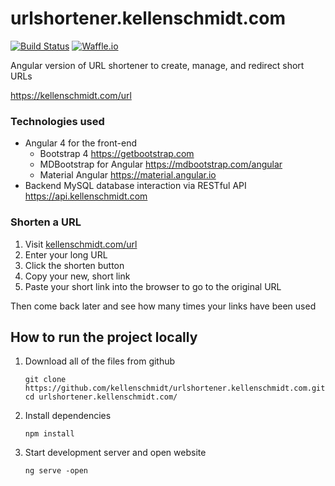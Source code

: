 # urlshortener.kellenschmidt.com

[![Build Status](https://travis-ci.org/kellenschmidt/kellenschmidt.com.svg?branch=master)](https://travis-ci.org/kellenschmidt/kellenschmidt.com)
[![Waffle.io](https://badge.waffle.io/kellenschmidt/urlshortener.kellenschmidt.com.png?staged%20for%20development&title=Staged%20for%20Development)](https://waffle.io/kellenschmidt/urlshortener.kellenschmidt.com?utm_source=badge)

Angular version of URL shortener to create, manage, and redirect short URLs

https://kellenschmidt.com/url

### Technologies used

- Angular 4 for the front-end
  - Bootstrap 4 https://getbootstrap.com
  - MDBootstrap for Angular https://mdbootstrap.com/angular
  - Material Angular https://material.angular.io
- Backend MySQL database interaction via RESTful API https://api.kellenschmidt.com

### Shorten a URL
1. Visit [kellenschmidt.com/url](kellenschmidt.com/url)
2. Enter your long URL
3. Click the shorten button
4. Copy your new, short link
5. Paste your short link into the browser to go to the original URL
 
 Then come back later and see how many times your links have been used

## How to run the project locally

1. Download all of the files from github
    ```
    git clone https://github.com/kellenschmidt/urlshortener.kellenschmidt.com.git
    cd urlshortener.kellenschmidt.com/
    ```
2. Install dependencies
    ```
    npm install
    ```
3. Start development server and open website
    ```
    ng serve -open
    ```
